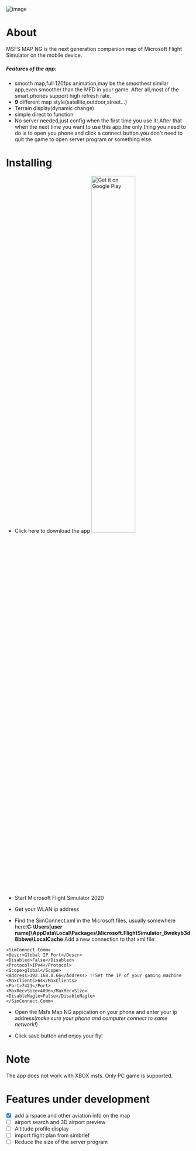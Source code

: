 ![image](https://github.com/GongShengyue/MSFS-MapNG-Server/blob/main/icon_small%20-github.png)

# About

MSFS MAP NG is the next generation companion map of Microsoft Flight Simulator on the mobile device.

##### Features of the app:

- smooth map,full 120fps animation,may be the  smoothest similar app,even smoother than the MFD in your game. After all,most of the smart phones support high refresh rate.
- **9** different map style(satellite,outdoor,street...)
- Terrain display(dynamic change)
- simple direct to function
- No server needed,just config when the first time you use it! After that when the next time you want to use this app,the only thing you need to do is to open you phone and click a connect button.you don't need to quit the game to open server program or something else. 


# Installing

- Click here to download the app <a href='https://play.google.com/store/apps/details?id=com.gsy.msfs_mapbox_kotlin&pcampaignid=pcampaignidMKT-Other-global-all-co-prtnr-py-PartBadge-Mar2515-1'><img alt='Get it on Google Play' height='50%' width='50%' src='https://play.google.com/intl/en_us/badges/static/images/badges/en_badge_web_generic.png'/></a>

- Start Microsoft Flight Simulator 2020

- Get your WLAN ip address

- Find the SimConnect.xml in the Microsoft files, usually somewhere here:**C:\Users\[user name]\AppData\Local\Packages\Microsoft.FlightSimulator_8wekyb3d8bbwe\LocalCache** Add a new connection to that xml file:

```
<SimConnect.Comm>
<Descr>Global IP Port</Descr>
<Disabled>False</Disabled>
<Protocol>IPv4</Protocol>
<Scope>global</Scope>
<Address>192.168.0.66</Address> !!Set the IP of your gaming machine
<MaxClients>64</MaxClients>
<Port>7421</Port> 
<MaxRecvSize>4096</MaxRecvSize>
<DisableNagle>False</DisableNagle>
</SimConnect.Comm>
```



- Open the Msfs Map NG appication on your phone and enter your ip address(*make sure your phone and computer connect to same network*!)

- Click save button and enjoy your fly!

# Note

The app does not work with XBOX msfs. Only  PC game is supported.

# Features under development

- [x] add airspace and other aviation info on the map
- [ ] airport search and 3D airport preview
- [ ] Altitude profile display
- [ ] import flight plan from simbrief
- [ ] Reduce the size of the server program
